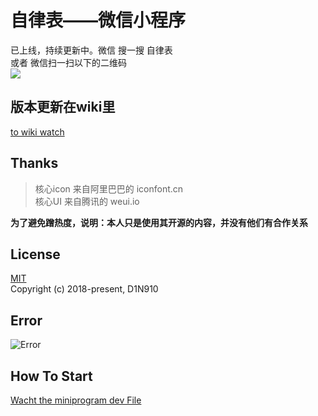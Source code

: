# 自律表——微信小程序
已上线，持续更新中。微信 搜一搜 自律表   
或者 微信扫一扫以下的二维码  
![](http://ww1.sinaimg.cn/large/006ES7aSgy1fv1zg60cpdj309k09kta5.jpg)

## 版本更新在wiki里

[to wiki watch](https://github.com/D1N910/Self-discipline/wiki/%E7%89%88%E6%9C%AC%E6%9B%B4%E6%96%B0)

## Thanks  
>核心icon 来自阿里巴巴的 iconfont.cn  
核心UI 来自腾讯的 weui.io  

**为了避免蹭热度，说明：本人只是使用其开源的内容，并没有他们有合作关系**

## License
[MIT](https://opensource.org/licenses/MIT)  
Copyright (c) 2018-present, D1N910

## Error
  ![Error](https://wx3.sinaimg.cn/mw690/006ES7aSly1fuew5b5p4aj30os061q3r.jpg)

## How To Start
[Wacht the miniprogram dev File](https://developers.weixin.qq.com/miniprogram/dev/index.html?t=18080816)
